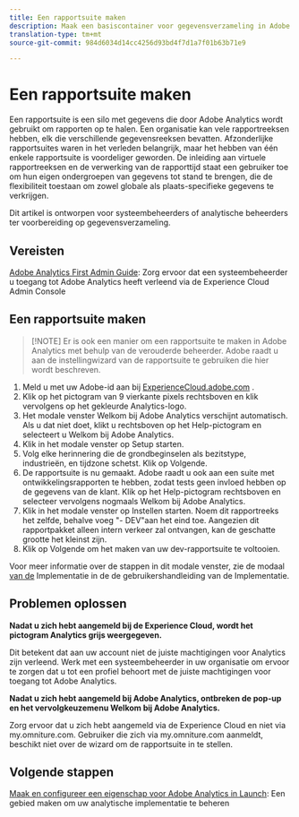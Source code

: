 ```yaml
---
title: Een rapportsuite maken
description: Maak een basiscontainer voor gegevensverzameling in Adobe Analytics.
translation-type: tm+mt
source-git-commit: 984d6034d14cc4256d93bd4f7d1a7f01b63b71e9

---
```



# Een rapportsuite maken

Een rapportsuite is een silo met gegevens die door Adobe Analytics wordt gebruikt om rapporten op te halen. Een organisatie kan vele rapportreeksen hebben, elk die verschillende gegevensreeksen bevatten. Afzonderlijke rapportsuites waren in het verleden belangrijk, maar het hebben van één enkele rapportsuite is voordeliger geworden. De inleiding aan virtuele rapportreeksen en de verwerking van de rapporttijd staat een gebruiker toe om hun eigen ondergroepen van gegevens tot stand te brengen, die de flexibiliteit toestaan om zowel globale als plaats-specifieke gegevens te verkrijgen.

Dit artikel is ontworpen voor systeembeheerders of analytische beheerders ter voorbereiding op gegevensverzameling.

## Vereisten

[Adobe Analytics First Admin Guide](first-admin-guide.md): Zorg ervoor dat een systeembeheerder u toegang tot Adobe Analytics heeft verleend via de Experience Cloud Admin Console

## Een rapportsuite maken

> [!NOTE] Er is ook een manier om een rapportsuite te maken in Adobe Analytics met behulp van de verouderde beheerder. Adobe raadt u aan de instellingwizard van de rapportsuite te gebruiken die hier wordt beschreven.

1. Meld u met uw Adobe-id aan bij [ExperienceCloud.adobe.com](https://experiencecloud.adobe.com) .
1. Klik op het pictogram van 9 vierkante pixels rechtsboven en klik vervolgens op het gekleurde Analytics-logo.
1. Het modale venster Welkom bij Adobe Analytics verschijnt automatisch. Als u dat niet doet, klikt u rechtsboven op het Help-pictogram en selecteert u Welkom bij Adobe Analytics.
1. Klik in het modale venster op Setup starten.
1. Volg elke herinnering die de grondbeginselen als bezitstype, industrieën, en tijdzone schetst. Klik op Volgende.
1. De rapportsuite is nu gemaakt. Adobe raadt u ook aan een suite met ontwikkelingsrapporten te hebben, zodat tests geen invloed hebben op de gegevens van de klant. Klik op het Help-pictogram rechtsboven en selecteer vervolgens nogmaals Welkom bij Adobe Analytics.
1. Klik in het modale venster op Instellen starten.
Noem dit rapportreeks het zelfde, behalve voeg &quot;- DEV&quot;aan het eind toe. Aangezien dit rapportpakket alleen intern verkeer zal ontvangen, kan de geschatte grootte het kleinst zijn.
1. Klik op Volgende om het maken van uw dev-rapportsuite te voltooien.

Voor meer informatie over de stappen in dit modale venster, zie de modaal [van de](/help/implement/prepare/implementation-modal.md) Implementatie in de de gebruikershandleiding van de Implementatie.

## Problemen oplossen

**Nadat u zich hebt aangemeld bij de Experience Cloud, wordt het pictogram Analytics grijs weergegeven.**

Dit betekent dat aan uw account niet de juiste machtigingen voor Analytics zijn verleend. Werk met een systeembeheerder in uw organisatie om ervoor te zorgen dat u tot een profiel behoort met de juiste machtigingen voor toegang tot Adobe Analytics.

**Nadat u zich hebt aangemeld bij Adobe Analytics, ontbreken de pop-up en het vervolgkeuzemenu Welkom bij Adobe Analytics.**

Zorg ervoor dat u zich hebt aangemeld via de Experience Cloud en niet via my.omniture.com. Gebruiker die zich via my.omniture.com aanmeldt, beschikt niet over de wizard om de rapportsuite in te stellen.

## Volgende stappen

[Maak en configureer een eigenschap voor Adobe Analytics in Launch](/help/implement/launch/create-analytics-property.md): Een gebied maken om uw analytische implementatie te beheren
